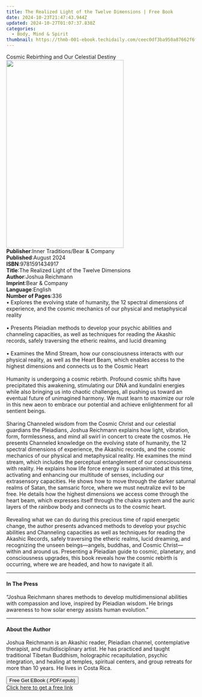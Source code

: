 ```yaml
---
title: The Realized Light of the Twelve Dimensions | Free Book
date: 2024-10-23T21:47:43.944Z
updated: 2024-10-27T01:07:37.830Z
categories:
  - Body, Mind & Spirit
thumbnail: https://thmb-001-ebook.techidaily.com/ceec0df3ba950a87662f6f23e0d8aaff03f172264bc952162cb44bfbaadfd111.jpg
---
```

<main id="book-container">
  <div class="flex flex-col">
    <div class="book-brief flex-1 py-6 px-4 sm:p-6 md:py-10 md:px-8">
      <!-- brief-->
      <div class="book-brief-main">
        Cosmic Rebirthing and Our Celestial Destiny
      </div>
    </div>
    <div
      class="book-meta-info flex-1 grid gap-4 col-start-1 col-end-3 row-start-1 sm:mb-6 sm:grid-cols-4 lg:gap-6 lg:col-start-2 lg:row-end-6 lg:row-span-6 lg:mb-0"
    >
      <div
        class="book-meta-info-left place-content-center mt-4 p-4 text-sm leading-6 col-start-2 col-span-2 dark:text-slate-400"
      >
        <img
          class="w-full h-500 object-cover rounded-lg sm:h-255 sm:col-span-2 lg:col-span-full"
          src="https://img-001-ebook.techidaily.com/351ea9d5164b6f0a57c2ee84ef3870cef05a53bd23f25dc8d9ea15ed71436dd9.jpg"
          alt=""
          width="312"
          height="500"
        />
      </div>
      <div
        class="book-meta-info-right mt-2 col-start-1 row-start-2 col-span-3 self-center"
      >
        <!-- meta data  -->
        <div class="flex flex-col px-4 md:px-8">
          <div class="flex-1">
            <strong>Publisher</strong>:<span class="px-2"
              >Inner Traditions/Bear &amp; Company</span
            >
          </div>
          <div class="flex-1">
            <strong>Published</strong>:<span class="px-2">August 2024</span>
          </div>
          <div class="flex-1">
            <strong>ISBN</strong>:<span class="px-2">9781591434917</span>
          </div>
          <div class="flex-1">
            <strong>Title</strong>:<span class="px-2"
              >The Realized Light of the Twelve Dimensions</span
            >
          </div>
          <div class="flex-1">
            <strong>Author</strong>:<span class="px-2">Joshua Reichmann</span>
          </div>
          <div class="flex-1">
            <strong>Imprint</strong>:<span class="px-2"
              >Bear &amp; Company</span
            >
          </div>
          <div class="flex-1">
            <strong>Language</strong>:<span class="px-2">English</span>
          </div>
          <div class="flex-1">
            <strong>Number of Pages</strong>:<span class="px-2">336</span>
          </div>
        </div>
      </div>
    </div>
    <div class="book-description flex-1 py-6 px-4 sm:p-6 md:py-10 md:px-8">
      <div class="book-description-main">
        <div accordion-content="" id="description">
          • Explores the evolving state of humanity, the 12 spectral dimensions
          of experience, and the cosmic mechanics of our physical and
          metaphysical reality<br /><br />• Presents Pleiadian methods to
          develop your psychic abilities and channeling capacities, as well as
          techniques for reading the Akashic records, safely traversing the
          etheric realms, and lucid dreaming<br /><br />• Examines the Mind
          Stream, how our consciousness interacts with our physical reality, as
          well as the Heart Beam, which enables access to the highest dimensions
          and connects us to the Cosmic Heart<br /><br />Humanity is undergoing
          a cosmic rebirth. Profound cosmic shifts have precipitated this
          awakening, stimulating our DNA and kundalini energies while also
          bringing us into chaotic challenges, all pushing us toward an eventual
          future of unimagined harmony. We must learn to maximize our role in
          this new aeon to embrace our potential and achieve enlightenment for
          all sentient beings.<br /><br />Sharing Channeled wisdom from the
          Cosmic Christ and our celestial guardians the Pleiadians, Joshua
          Reichmann explains how light, vibration, form, formlessness, and mind
          all swirl in concert to create the cosmos. He presents Channeled
          knowledge on the evolving state of humanity, the 12 spectral
          dimensions of experience, the Akashic records, and the cosmic
          mechanics of our physical and metaphysical reality. He examines the
          mind stream, which includes the perceptual entanglement of our
          consciousness with reality. He explains how life force energy is
          superanimated at this time, activating and enhancing our multitude of
          senses, including our extrasensory capacities. He shows how to move
          through the darker saturnal realms of Satan, the samsaric force, where
          we must neutralize evil to be free. He details how the highest
          dimensions we access come through the heart beam, which expresses
          itself through the chakra system and the auric layers of the rainbow
          body and connects us to the cosmic heart.<br /><br />Revealing what we
          can do during this precious time of rapid energetic change, the author
          presents advanced methods to develop your psychic abilities and
          Channeling capacities as well as techniques for reading the Akashic
          Records, safely traversing the etheric realms, lucid dreaming, and
          recognizing the unseen beings—angels, buddhas, and Cosmic
          Christ—within and around us. Presenting a Pleiadian guide to cosmic,
          planetary, and consciousness upgrades, this book reveals how the
          cosmic rebirth is occurring, where we are headed, and how to navigate
          it all.
        </div>
        <div class="accordion-fader"></div>
      </div>
    </div>
    <div class="book-excerpts flex-1 py-6 px-4 sm:p-6 md:py-10 md:px-8">
      <!-- excerpts-->
      <div class="book-excerpts-main">
        <hr />
        <h4 class="placeholder placeholder-heading">
          <span>In The Press</span>
        </h4>
        <p>
          “Joshua Reichmann shares methods to develop multidimensional abilities
          with compassion and love, inspired by Pleiadian wisdom. He brings
          awareness to how solar energy assists human evolution.”
        </p>
      </div>
    </div>
    <div class="book-about-author flex-1 py-6 px-4 sm:p-6 md:py-10 md:px-8">
      <!-- about author-->
      <div class="book-main-author-main">
        <hr />
        <h4 class="placeholder placeholder-heading">
          <span>About the Author</span>
        </h4>
        <p>
          Joshua Reichmann is an Akashic reader, Pleiadian channel,
          contemplative therapist, and multidisciplinary artist. He has
          practiced and taught traditional Tibetan Buddhism, holographic
          recapitulation, psychic integration, and healing at temples, spiritual
          centers, and group retreats for more than 10 years. He lives in Costa
          Rica.
        </p>
      </div>
    </div>
    <div class="book-free-get flex-1 py-6 px-4 sm:p-6 md:py-10 md:px-8">
      <button
        id="btn-free-get"
        class="bg-blue-500 hover:bg-blue-700 text-white font-bold py-2 px-4 rounded"
      >
        Free Get EBook (.PDF/.epub)
      </button>
      <div id="countdown-display" class="px-2 text-lg mt-2"></div>
      <a
        id="free-link"
        class="hidden bg-blue-500 hover:bg-blue-700 text-white font-bold py-2 px-4 rounded"
        href="https://www.ebooks.com/en-us/book/211141751/the-realized-light-of-the-twelve-dimensions/joshua-reichmann/"
        target="_blank"
        >Click here to get a free link</a
      >
    </div>
    <script>
      let countdownTime = 0;
      let countdownInterval = null;
      document
        .getElementById('btn-free-get')
        .addEventListener('click', startCountdown);
      function startCountdown() {
        countdownTime = new Date().getTime() + 60000 * 3;
        countdownInterval = setInterval(updateCountdown, 1000);
        document.getElementById('btn-free-get').disabled = true;
        document
          .getElementById('btn-free-get')
          .classList.add('bg-gray-500', 'cursor-not-allowed');
      }
      function updateCountdown() {
        let currentTime = new Date().getTime();
        let timeLeft = countdownTime - currentTime;
        let secondsLeft = Math.floor(timeLeft / 1000);
        document.getElementById('countdown-display').innerHTML =
          `Remaining time: ${secondsLeft} seconds.`;
        if (secondsLeft <= 0) {
          clearInterval(countdownInterval);
          document.getElementById('btn-free-get').classList.add('hidden');
          document.getElementById('free-link').classList.remove('hidden');
          document.getElementById('countdown-display').innerHTML = '';
        }
      }
    </script>
  </div>
</main>

<ins class="adsbygoogle"
      style="display:block"
      data-ad-client="ca-pub-7571918770474297"
      data-ad-slot="8358498916"
      data-ad-format="auto"
      data-full-width-responsive="true"></ins>
    